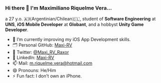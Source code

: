 ### Hi there 👋 I'm Maximiliano Riquelme Vera...

a 27 y.o. 🇦🇷Argentinian/Chilean🇨🇱, student of **Software Engineering** at **UNS**, **iOS Mobile Developer** at **Globant**, and a hobbyst **Unity Game Developer**.

- 🌱 I’m currently improving my iOS App Development skills.
- 🗂️ Personal GitHub: [Maxi-RV](https://www.github.com/maxi-rv)
- 💬 Twitter: [@Maxi_RV_Raxor](https://twitter.com/maxi_rv_raxor)
- 💼 LinkedIn: [Maxi-RV](https://www.linkedin.com/in/maxi-rv)
- 📫 Mail: m.riquelme.vera@hotmail.com
- 😄 Pronouns: He/Him
- ⚡ Fun fact: I don't own an iPhone.
